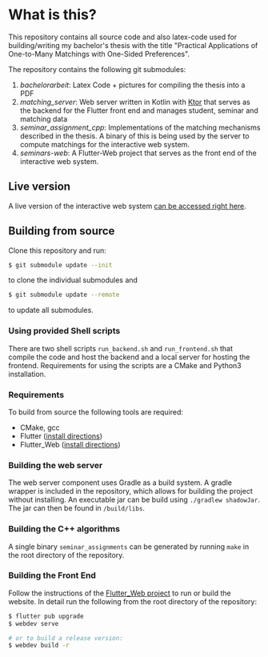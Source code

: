 # What is this?

This repository contains all source code and also latex-code used for building/writing 
my bachelor's thesis with the title "Practical Applications of One-to-Many 
Matchings with One-Sided Preferences". 

The repository contains the following git submodules:
1. _bachelorarbeit_: Latex Code + pictures for compiling the thesis into a PDF
2. _matching_server_: Web server written in Kotlin with [Ktor](https://github.com/ktorio/ktor)
that serves as the backend for the Flutter front end and manages student, seminar and matching data
3. _seminar_assignment_cpp_: Implementations of the matching mechanisms described in
the thesis. A binary of this is being used by the server to compute matchings
for the interactive web system.
4. _seminars-web_: A Flutter-Web project that serves as the front end of the interactive web system.

## Live version
A live version of the interactive web system [can be accessed right here](https://aaronoe.github.io).

## Building from source
Clone this repository and run:
```bash
$ git submodule update --init
```
to clone the individual submodules and
```bash
$ git submodule update --remote
```
to update all submodules.

### Using provided Shell scripts
There are two shell scripts `run_backend.sh` and `run_frontend.sh` that compile the code
and host the backend and a local server for hosting the frontend. Requirements for using the
scripts are a CMake and Python3 installation.

### Requirements
To build from source the following tools are required:

* CMake, gcc
* Flutter ([install directions](https://flutter.dev/docs/get-started/install))
* Flutter_Web ([install directions](https://github.com/flutter/flutter_web/blob/master/README.md#getting-started))

### Building the web server
The web server component uses Gradle as a build system. A gradle wrapper is included
in the repository, which allows for building the project without installing.
An executable jar can be build using `./gradlew shadowJar`. The jar can then be found in
`/build/libs`.

### Building the C++ algorithms
A single binary `seminar_assignments` can be generated by running `make` in the root
directory of the repository.

### Building the Front End
Follow the instructions of the [Flutter_Web project](https://github.com/flutter/flutter_web/blob/master/README.md#getting-started)
to run or build the website. In detail run the following from the root directory of the repository:
```bash
$ flutter pub upgrade
$ webdev serve 

# or to build a release version:
$ webdev build -r
```